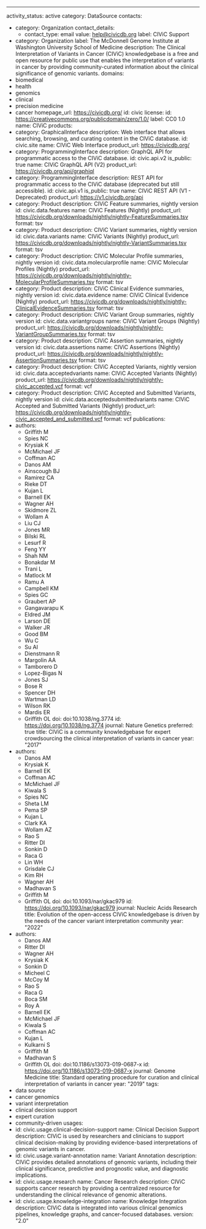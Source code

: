 ---
activity_status: active
category: DataSource
contacts:
- category: Organization
  contact_details:
  - contact_type: email
    value: help@civicdb.org
  label: CIViC Support
- category: Organization
  label: The McDonnell Genome Institute at Washington University School of Medicine
description: The Clinical Interpretation of Variants in Cancer (CIViC) knowledgebase is a free and open resource for public use that enables the interpretation of variants in cancer by providing community-curated information about the clinical significance of genomic variants.
domains:
- biomedical
- health
- genomics
- clinical
- precision medicine
- cancer
homepage_url: https://civicdb.org/
id: civic
license:
  id: https://creativecommons.org/publicdomain/zero/1.0/
  label: CC0 1.0
name: CIViC
products:
- category: GraphicalInterface
  description: Web interface that allows searching, browsing, and curating content in the CIViC database.
  id: civic.site
  name: CIViC Web Interface
  product_url: https://civicdb.org/
- category: ProgrammingInterface
  description: GraphQL API for programmatic access to the CIViC database.
  id: civic.api.v2
  is_public: true
  name: CIViC GraphQL API (V2)
  product_url: https://civicdb.org/api/graphiql
- category: ProgrammingInterface
  description: REST API for programmatic access to the CIViC database (deprecated but still accessible).
  id: civic.api.v1
  is_public: true
  name: CIViC REST API (V1 - Deprecated)
  product_url: https://v1.civicdb.org/api
- category: Product
  description: CIViC Feature summaries, nightly version
  id: civic.data.features
  name: CIViC Features (Nightly)
  product_url: https://civicdb.org/downloads/nightly/nightly-FeatureSummaries.tsv
  format: tsv
- category: Product
  description: CIViC Variant summaries, nightly version
  id: civic.data.variants
  name: CIViC Variants (Nightly)
  product_url: https://civicdb.org/downloads/nightly/nightly-VariantSummaries.tsv
  format: tsv
- category: Product
  description: CIViC Molecular Profile summaries, nightly version
  id: civic.data.molecularprofile
  name: CIViC Molecular Profiles (Nightly)
  product_url: https://civicdb.org/downloads/nightly/nightly-MolecularProfileSummaries.tsv
  format: tsv
- category: Product
  description: CIViC Clinical Evidence summaries, nightly version
  id: civic.data.evidence
  name: CIViC Clinical Evidence (Nightly)
  product_url: https://civicdb.org/downloads/nightly/nightly-ClinicalEvidenceSummaries.tsv
  format: tsv
- category: Product
  description: CIViC Variant Group summaries, nightly version
  id: civic.data.variantgroups
  name: CIViC Variant Groups (Nightly)
  product_url: https://civicdb.org/downloads/nightly/nightly-VariantGroupSummaries.tsv
  format: tsv
- category: Product
  description: CIViC Assertion summaries, nightly version
  id: civic.data.assertions
  name: CIViC Assertions (Nightly)
  product_url: https://civicdb.org/downloads/nightly/nightly-AssertionSummaries.tsv
  format: tsv
- category: Product
  description: CIViC Accepted Variants, nightly version
  id: civic.data.acceptedvariants
  name: CIViC Accepted Variants (Nightly)
  product_url: https://civicdb.org/downloads/nightly/nightly-civic_accepted.vcf
  format: vcf
- category: Product
  description: CIViC Accepted and Submitted Variants, nightly version
  id: civic.data.acceptedsubmittedvariants
  name: CIViC Accepted and Submitted Variants (Nightly)
  product_url: https://civicdb.org/downloads/nightly/nightly-civic_accepted_and_submitted.vcf
  format: vcf
publications:
- authors:
  - Griffith M
  - Spies NC
  - Krysiak K
  - McMichael JF
  - Coffman AC
  - Danos AM
  - Ainscough BJ
  - Ramirez CA
  - Rieke DT
  - Kujan L
  - Barnell EK
  - Wagner AH
  - Skidmore ZL
  - Wollam A
  - Liu CJ
  - Jones MR
  - Bilski RL
  - Lesurf R
  - Feng YY
  - Shah NM
  - Bonakdar M
  - Trani L
  - Matlock M
  - Ramu A
  - Campbell KM
  - Spies GC
  - Graubert AP
  - Gangavarapu K
  - Eldred JM
  - Larson DE
  - Walker JR
  - Good BM
  - Wu C
  - Su AI
  - Dienstmann R
  - Margolin AA
  - Tamborero D
  - Lopez-Bigas N
  - Jones SJ
  - Bose R
  - Spencer DH
  - Wartman LD
  - Wilson RK
  - Mardis ER
  - Griffith OL
  doi: doi:10.1038/ng.3774
  id: https://doi.org/10.1038/ng.3774
  journal: Nature Genetics
  preferred: true
  title: CIViC is a community knowledgebase for expert crowdsourcing the clinical interpretation of variants in cancer
  year: "2017"
- authors:
  - Danos AM
  - Krysiak K
  - Barnell EK
  - Coffman AC
  - McMichael JF
  - Kiwala S
  - Spies NC
  - Sheta LM
  - Pema SP
  - Kujan L
  - Clark KA
  - Wollam AZ
  - Rao S
  - Ritter DI
  - Sonkin D
  - Raca G
  - Lin WH
  - Grisdale CJ
  - Kim RH
  - Wagner AH
  - Madhavan S
  - Griffith M
  - Griffith OL
  doi: doi:10.1093/nar/gkac979
  id: https://doi.org/10.1093/nar/gkac979
  journal: Nucleic Acids Research
  title: Evolution of the open-access CIViC knowledgebase is driven by the needs of the cancer variant interpretation community
  year: "2022"
- authors:
  - Danos AM
  - Ritter DI
  - Wagner AH
  - Krysiak K
  - Sonkin D
  - Micheel C
  - McCoy M
  - Rao S
  - Raca G
  - Boca SM
  - Roy A
  - Barnell EK
  - McMichael JF
  - Kiwala S
  - Coffman AC
  - Kujan L
  - Kulkarni S
  - Griffith M
  - Madhavan S
  - Griffith OL
  doi: doi:10.1186/s13073-019-0687-x
  id: https://doi.org/10.1186/s13073-019-0687-x
  journal: Genome Medicine
  title: Standard operating procedure for curation and clinical interpretation of variants in cancer
  year: "2019"
tags:
- data source
- cancer genomics
- variant interpretation
- clinical decision support
- expert curation
- community-driven
usages:
- id: civic.usage.clinical-decision-support
  name: Clinical Decision Support
  description: CIViC is used by researchers and clinicians to support clinical decision-making by providing evidence-based interpretations of genomic variants in cancer.
- id: civic.usage.variant-annotation
  name: Variant Annotation
  description: CIViC provides detailed annotations of genomic variants, including their clinical significance, predictive and prognostic value, and diagnostic implications.
- id: civic.usage.research
  name: Cancer Research
  description: CIViC supports cancer research by providing a centralized resource for understanding the clinical relevance of genomic alterations.
- id: civic.usage.knowledge-integration
  name: Knowledge Integration
  description: CIViC data is integrated into various clinical genomics pipelines, knowledge graphs, and cancer-focused databases.
version: "2.0"
